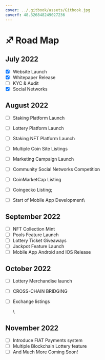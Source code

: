 ```yaml
---
cover: ../.gitbook/assets/Gitbook.jpg
coverY: 48.326848249027236
---
```


# ♐ Road Map

## July 2022

* [x] Website Launch
* [x] Whitepaper Release
* [ ] KYC & Audit
* [x] Social Networks

## August 2022

* [ ] Staking Platform Launch
* [ ] Lottery Platform Launch
* [ ] Staking NFT Platform Launch
* [ ] Multiple Coin Site Listings
* [ ] Marketing Campaign Launch
* [ ] Community Social Networks Competition
* [ ] CoinMarketCap Listing
* [ ] Coingecko Listing;
* [ ] Start of Mobile App Development\


## September 2022

* [ ] NFT Collection Mint
* [ ] Pools Feature Launch
* [ ] Lottery Ticket Giveaways
* [ ] Jackpot Feature Launch
* [ ] Mobile App Android and IOS Release

## October 2022

* [ ] Lottery Merchandise launch
* [ ] CROSS-CHAIN BRIDGING
*   [ ] Exchange listings

    \


## November 2022

* [ ] Introduce FIAT Payments system
* [ ] Multiple Blockchain Lottery feature
* [ ] And Much More Coming Soon!

